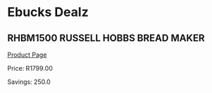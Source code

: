 
# Ebucks Dealz
## RHBM1500 RUSSELL HOBBS BREAD MAKER
[Product Page](https://www.ebucks.com/web/shop/productSelected.do?prodId=1155334696&catId=704983235)

Price: R1799.00

Savings: 250.0


	